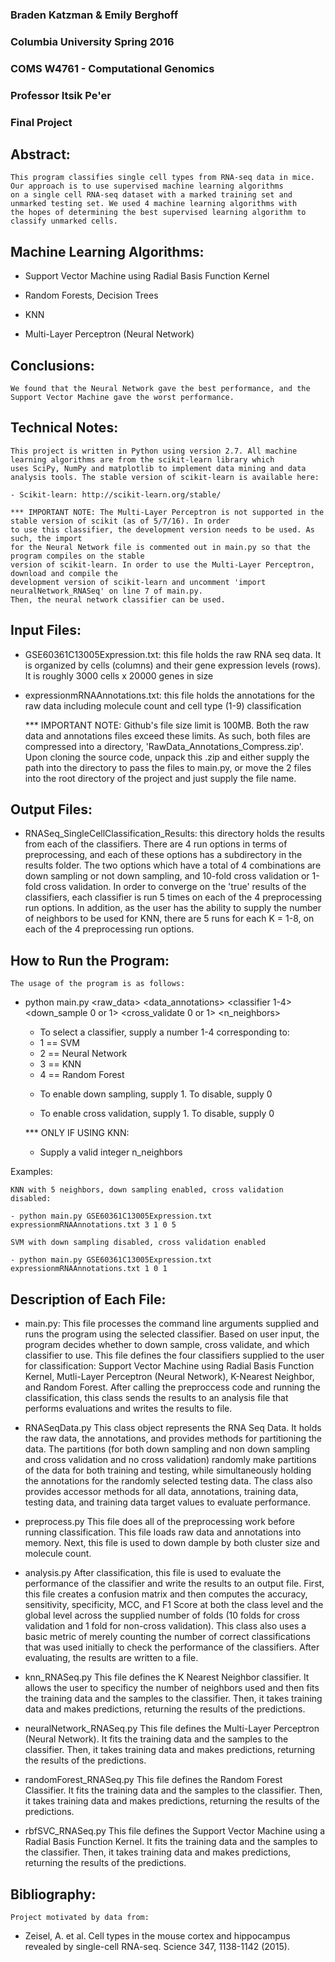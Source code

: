 ### Braden Katzman & Emily Berghoff
### Columbia University Spring 2016
### COMS W4761 - Computational Genomics
### Professor Itsik Pe'er
### Final Project



## Abstract:

	This program classifies single cell types from RNA-seq data in mice. Our approach is to use supervised machine learning algorithms
	on a single cell RNA-seq dataset with a marked training set and unmarked testing set. We used 4 machine learning algorithms with 
	the hopes of determining the best supervised learning algorithm to classify unmarked cells.

## Machine Learning Algorithms:
- Support Vector Machine using Radial Basis Function Kernel

- Random Forests, Decision Trees

- KNN

- Multi-Layer Perceptron (Neural Network)

## Conclusions:
	We found that the Neural Network gave the best performance, and the Support Vector Machine gave the worst performance.
	

## Technical Notes:

	This project is written in Python using version 2.7. All machine learning algorithms are from the scikit-learn library which 
	uses SciPy, NumPy and matplotlib to implement data mining and data analysis tools. The stable version of scikit-learn is available here:

	- Scikit-learn: http://scikit-learn.org/stable/
	
	*** IMPORTANT NOTE: The Multi-Layer Perceptron is not supported in the stable version of scikit (as of 5/7/16). In order 
	to use this classifier, the development version needs to be used. As such, the import
	for the Neural Network file is commented out in main.py so that the program compiles on the stable 
	version of scikit-learn. In order to use the Multi-Layer Perceptron, download and compile the 
	development version of scikit-learn and uncomment 'import neuralNetwork_RNASeq' on line 7 of main.py.
	Then, the neural network classifier can be used.

## Input Files:

- GSE60361C13005Expression.txt: this file holds the raw RNA seq data. It is organized by cells (columns) and
their gene expression levels (rows). It is roughly 3000 cells x 20000 genes in size

- expressionmRNAAnnotations.txt: this file holds the annotations for the raw data including molecule count
and cell type (1-9) classification

	*** IMPORTANT NOTE:
	Github's file size limit is 100MB. Both the raw data and annotations files exceed these limits. As such, both files are compressed into a directory, 'RawData_Annotations_Compress.zip'. Upon cloning the source code, unpack this .zip and either supply the path into the directory to pass the files to main.py, or move the 2 files into the root directory of the project and just supply the file name. 

## Output Files:

- RNASeq_SingleCellClassification_Results: this directory holds the results from each of the classifiers. 
There are 4 run options in terms of preprocessing, and each of these options has a subdirectory in the
results folder. The two options which have a total of 4 combinations are down sampling or not down
sampling, and 10-fold cross validation or 1-fold cross validation. In order to converge on the 'true'
results of the classifiers, each classifier is run 5 times on each of the 4 preprocessing run options.
In addition, as the user has the ability to supply the number of neighbors to be used for KNN, there are 5
runs for each K = 1-8, on each of the 4 preprocessing run options.

## How to Run the Program:

	The usage of the program is as follows:

- python main.py <raw_data> <data_annotations> <classifier 1-4> <down_sample 0 or 1> <cross_validate 0 or 1> <n_neighbors>

	* To select a classifier, supply a number 1-4 corresponding to:
	- 1 == SVM
	- 2 == Neural Network
	- 3 == KNN
	- 4 == Random Forest

	* To enable down sampling, supply 1. To disable, supply 0

	* To enable cross validation, supply 1. To disable, supply 0

	*** ONLY IF USING KNN:
	* Supply a valid integer n_neighbors


Examples:

	KNN with 5 neighbors, down sampling enabled, cross validation disabled:

	- python main.py GSE60361C13005Expression.txt expressionmRNAAnnotations.txt 3 1 0 5

	SVM with down sampling disabled, cross validation enabled

	- python main.py GSE60361C13005Expression.txt expressionmRNAAnnotations.txt 1 0 1



## Description of Each File:

- main.py: 
	This file processes the command line arguments supplied and runs the program using the selected classifier. Based on user input,
	the program decides whether to down sample, cross validate, and which classifier to use. This file defines the four classifiers
	supplied to the user for classification: Support Vector Machine using Radial Basis Function Kernel, Mutli-Layer Perceptron (Neural Network),
	K-Nearest Neighbor, and Random Forest. After calling the preproccess code and running the classification, this class sends the 
	results to an analysis file that performs evaluations and writes the results to file.

- RNASeqData.py
	This class object represents the RNA Seq Data. It holds the raw data, the annotations,
	and provides methods for partitioning the data. The partitions (for both down sampling
	and non down sampling and cross validation and no cross validation) randomly make partitions
	of the data for both training and testing, while simultaneously holding the annotations
	for the randomly selected testing data. The class also provides accessor methods for all data,
	annotations, training data, testing data, and training data target values to evaluate performance.

- preprocess.py
	This file does all of the preprocessing work before running classification. This file loads
	raw data and annotations into memory. Next, this file is used to down dample by both
	cluster size and molecule count.

- analysis.py
	After classification, this file is used to evaluate the performance of the classifier and write the results to an output file.
	First, this file creates a confusion matrix and then computes the accuracy, sensitivity, specificity, MCC, and F1 Score at both
	the class level and the global level across the supplied number of folds (10 folds for cross validation and 1 fold for 
	non-cross validation). This class also uses a basic metric of merely counting the number of correct classifications that was used
	initially to check the performance of the classifiers. After evaluating, the results are written to a file.

- knn_RNASeq.py
	This file defines the K Nearest Neighbor classifier. It allows the user to specificy the number of neighbors used 
	and then fits the training data and the samples to the classifier. Then, it takes training data and makes predictions,
	returning the results of the predictions.

- neuralNetwork_RNASeq.py
	This file defines the Multi-Layer Perceptron (Neural Network). It fits the training data and the
	samples to the classifier. Then, it takes training data and makes predictions, returning the 
	results of the predictions.

- randomForest_RNASeq.py
	This file defines the Random Forest Classifier. It fits the training data and the
	samples to the classifier. Then, it takes training data and makes predictions, returning the 
	results of the predictions.

- rbfSVC_RNASeq.py
	This file defines the Support Vector Machine using a Radial Basis Function Kernel. It fits the training data and the
	samples to the classifier. Then, it takes training data and makes predictions, returning the 
	results of the predictions.



## Bibliography:
	Project motivated by data from:

- Zeisel, A. et al. Cell types in the mouse cortex and hippocampus revealed by single-cell RNA-seq. Science 347, 1138-1142 (2015).